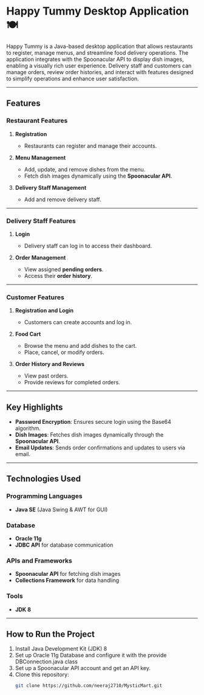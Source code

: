 # Happy Tummy Desktop Application 🍽️  

Happy Tummy is a Java-based desktop application that allows restaurants to register, manage menus, and streamline food delivery operations. The application integrates with the Spoonacular API to display dish images, enabling a visually rich user experience. Delivery staff and customers can manage orders, review order histories, and interact with features designed to simplify operations and enhance user satisfaction.  

---

## Features  

### Restaurant Features  
1. **Registration**  
   - Restaurants can register and manage their accounts.  

2. **Menu Management**  
   - Add, update, and remove dishes from the menu.  
   - Fetch dish images dynamically using the **Spoonacular API**.  

3. **Delivery Staff Management**  
   - Add and remove delivery staff.  

---

### Delivery Staff Features  
1. **Login**  
   - Delivery staff can log in to access their dashboard.  

2. **Order Management**  
   - View assigned **pending orders**.  
   - Access their **order history**.  

---

### Customer Features  
1. **Registration and Login**  
   - Customers can create accounts and log in.  

2. **Food Cart**  
   - Browse the menu and add dishes to the cart.  
   - Place, cancel, or modify orders.  

3. **Order History and Reviews**  
   - View past orders.  
   - Provide reviews for completed orders.  

---

## Key Highlights  
- **Password Encryption**: Ensures secure login using the Base64 algorithm.  
- **Dish Images**: Fetches dish images dynamically through the **Spoonacular API**.  
- **Email Updates**: Sends order confirmations and updates to users via email.  

---

## Technologies Used  
### Programming Languages  
- **Java SE** (Java Swing & AWT for GUI)  

### Database  
- **Oracle 11g**  
- **JDBC API** for database communication  

### APIs and Frameworks  
- **Spoonacular API** for fetching dish images  
- **Collections Framework** for data handling  

### Tools  
- **JDK 8**  

---

## How to Run the Project  
1. Install Java Development Kit (JDK) 8
2. Set up Oracle 11g Database and configure it with the provide DBConnection.java class
3. Set up a Spoonacular API account and get an API key.
4. Clone this repository:
   ```bash
   git clone https://github.com/neeraj2710/MysticMart.git
 
